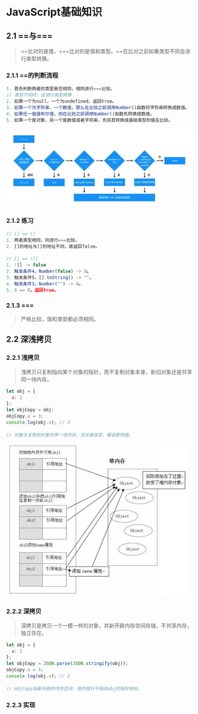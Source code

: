# JavaScript基础知识

## 2.1 ==与===

> ==比对的是值，===比对的是值和类型。==在比对之前如果类型不同会进行类型转换。

### 2.1.1 ==的判断流程

```js
1. 首先判断两者的类型是否相同，相同进行===比较。
// 类型不同时，会进行类型转换
2. 如果一个为null，一个为undefined，返回true。
3. 如果一个为字符串，一个数值，那么在比较之前调用Number()函数将字符串转换成数值。
4. 如果任一值值布尔值，则在比较之前调用Number()函数先转换成数值。
5. 如果一个是对象，另一个是数值或者字符串，先将其转换成基础类型的值在比较。
```

![equal](./img/equal.jpg)

### 2.1.2 练习

```js
// [] == []
1. 两者类型相同，则进行===比较。
2. []的地址与[]的地址不同，故返回false。

// [] == ![]
1. ![] -> false
2. 触发条件4，Number(false) -> 0。
3. 触发条件5，[].toString() -> ""。
4. 触发条件3，Number("") -> 0。
5. 0 == 0，返回true。
```

### 2.1.3 ===

> 严格比较，值和类型都必须相同。

## 2.2 深浅拷贝

### 2.2.1 浅拷贝

> 浅拷贝只复制指向某个对象的指针，而不复制对象本身，新旧对象还是共享同一块内存。

```js
let obj = {
  a: 2
};
let objCopy = obj;
objCopy.a = 3;
console.log(obj.a); // 3

// 对象与复制的对象共享一块内存，无论谁改变，都会影响值。
```

![浅拷贝](./img/qCopy.jpg)

### 2.2.2 深拷贝

> 深拷贝是拷贝一个一模一样的对象，并新开辟内存空间存储，不共享内存，独立存在。

```js
let obj = {
  a: 2
};
let objCopy = JSON.parse(JSON.stringify(obj));
objCopy.a = 3;
console.log(obj.a); // 2

// objCopy始新开辟的内存空间，他的指针不指向obj的指针地址。
```

### 2.2.3 实现